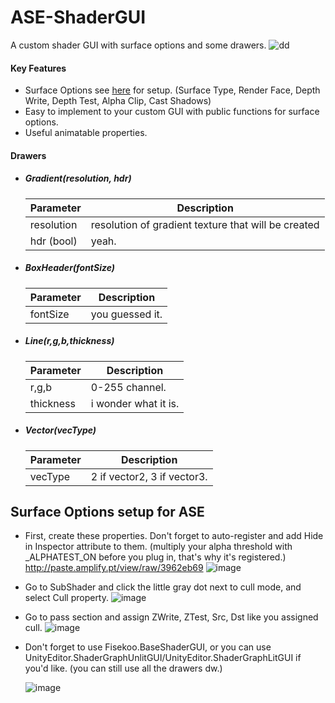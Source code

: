 # ASE-ShaderGUI
A custom shader GUI with surface options and some drawers.
![dd](https://github.com/user-attachments/assets/67ab5ff7-4a84-4822-80a4-031c663aa33d)
#### Key Features
+ Surface Options see [here]() for setup. (Surface Type, Render Face, Depth Write, Depth Test, Alpha Clip, Cast Shadows)
+ Easy to implement to your custom GUI with public functions for surface options.
+ Useful animatable properties.
#### Drawers
+ ##### Gradient(resolution, hdr)
    | Parameter | Description |
    | --- | --- |
    | resolution | resolution of gradient texture that will be created |
    | hdr (bool) | yeah. |
+ ##### BoxHeader(fontSize)
    | Parameter | Description |
    | --- | --- |
    | fontSize | you guessed it. |
+ ##### Line(r,g,b,thickness)
    | Parameter | Description |
    | --- | --- |
    | r,g,b | 0-255 channel. |
    | thickness | i wonder what it is. |
+ ##### Vector(vecType)
    | Parameter | Description |
    | --- | --- |
    | vecType | 2 if vector2, 3 if vector3. |
## Surface Options setup for ASE
  + First, create these properties. Don't forget to auto-register and add Hide in Inspector attribute to them. (multiply your alpha threshold with _ALPHATEST_ON before you plug in, that's why it's registered.)
    http://paste.amplify.pt/view/raw/3962eb69
    ![image](https://github.com/user-attachments/assets/299b9dae-2839-47cf-9c8a-fef4d44af66f)
  + Go to SubShader and click the little gray dot next to cull mode, and select Cull property.
    ![image](https://github.com/user-attachments/assets/b66b74b2-9b8c-4d48-80cd-594fe0e7c867)
  + Go to pass section and assign ZWrite, ZTest, Src, Dst like you assigned cull.
    ![image](https://github.com/user-attachments/assets/7fb4d4cc-3c89-4f17-8b4f-16df3e0aec87)

  + Don't forget to use Fisekoo.BaseShaderGUI, or you can use UnityEditor.ShaderGraphUnlitGUI/UnityEditor.ShaderGraphLitGUI if you'd like. (you can still use all the drawers dw.)

    ![image](https://github.com/user-attachments/assets/85a2d2f8-bb77-40bc-acb2-f19e2c588e43)
